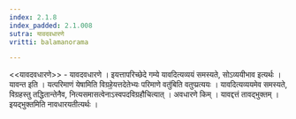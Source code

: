 ```yaml
---
index: 2.1.8
index_padded: 2.1.008
sutra: यावदवधारणे
vritti: balamanorama

---
```

<<यावदवधारणे>> - यावदवधारणे । इयत्तापरिच्छेदे गम्ये यावदित्यव्ययं समस्यते, सोऽव्ययीभाव इत्यर्थः । यावन्त इति । यत्परिमाणं येषामिति विग्रहे॒यत्तदेतेभ्यः परिमाणे वतु॑बिति वतुप्प्रत्ययः । यावदित्यव्ययमेव समस्यते, विग्रहस्तु तद्धितान्तेनैव, नित्यसमासत्वेनाऽस्वपदविग्रहौचित्यात् । अवधारणे किम्  । यावद्दत्तं तावद्भुक्तम् । इयद्भुक्तमिति नावधारयतीत्यर्थः । 